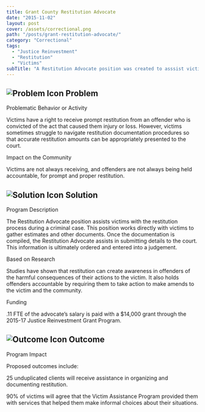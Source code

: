 ```yaml
---
title: Grant County Restitution Advocate
date: "2015-11-02"
layout: post
cover: /assets/correctional.png
path: "/posts/grant-restitution-advocate/"
category: "Correctional"
tags:
  - "Justice Reinvestment"
  - "Restitution"
  - "Victims"
subTitle: "A Restitution Advocate position was created to asssist victims in navigating the restitution process."
---
```


## ![Problem Icon](https://github.com/google/material-design-icons/raw/master/alert/1x_web/ic_error_outline_black_48dp.png "Problem") Problem

Problematic Behavior or Activity

Victims have a right to receive prompt restitution from an offender who is convicted of the act that caused them injury or loss. However, victims sometimes struggle to navigate restitution documentation procedures so that accurate restitution amounts can be appropriately presented to the court.

Impact on the Community

Victims are not always receiving, and offenders are not always being held accountable, for prompt and proper restitution.

## ![Solution Icon](https://github.com/google/material-design-icons/raw/master/action/1x_web/ic_lightbulb_outline_black_48dp.png "Solution") Solution

Program Description

The Restitution Advocate position assists victims with the restitution process during a criminal case. This position works directly with victims to gather estimates and other documents. Once the documentation is compiled, the Restitution Advocate assists in submitting details to the court. This information is ultimately ordered and entered into a judgement.

Based on Research

Studies have shown that restitution can create awareness in offenders of the harmful consequences of their actions to the victim. It also holds offenders accountable by requiring them to take action to make amends to the victim and the community.

Funding

.11 FTE of the advocate’s salary is paid with a $14,000 grant through the 2015-17 Justice Reinvestment Grant Program.

## ![Outcome Icon](https://github.com/google/material-design-icons/raw/master/action/1x_web/ic_view_list_black_48dp.png "Outcome") Outcome

Program Impact

Proposed outcomes include:

25 unduplicated clients will receive assistance in organizing and documenting restitution.

90% of victims will agree that the Victim Assistance Program provided them with services that helped them make informal choices about their situations.
